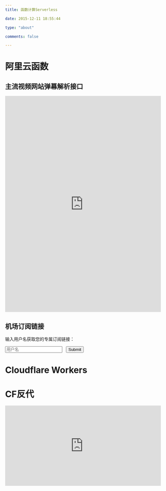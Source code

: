 ```yaml
---
title: 函数计算Serverless

date: 2015-12-11 18:55:44

type: "about"

comments: false

---
```

# 阿里云函数
## 主流视频网站弹幕解析接口

<iframe src="https://fc.home999.cc/" width="100%" height=700px style="border:none;"></iframe>

## 机场订阅链接
输入用户名获取您的专属订阅链接：
<form name="sub" action="https://fc.home999.cc/sub" method="get">
    <input type="text" placeholder="用户名" name="user"></input>&nbsp;&nbsp;
    <input type="submit"></input>
</form>

# Cloudflare Workers
# CF反代
<iframe src="https://gd.home999.cc/proxy/" width="100%" height=260px style="border:none;"></iframe>